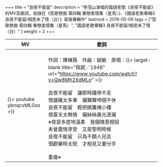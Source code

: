 +++
title = "良夜不能留"
description = "李茂山演唱的國語老歌《良夜不能留》的MV及歌詞，收錄在《弦歌戀曲 第四輯 眷戀柔情集（星馬）》、《國語老歌專輯3 良夜不能留/相思未了情（台）》兩張專輯中"
lastmod = 2019-05-06
tags = ["弦歌戀曲 第四輯 眷戀柔情集（星馬）",  "國語老歌專輯3 良夜不能留/相思未了情（台）" ]
weight = 2
+++

MV  | 歌詞  
--------------|-------
{{< youtube ybnqcvML0xo >}}|<br/>作詞：陳棟蓀　作曲：姚敏　原唱：{{< target-blank title="佩妮／1948" url="https://www.youtube.com/watch?v=Qw8Mh2XdMLo" >}}<br/><br/>良夜不能留　讓那時鐘停不走<br/>恨雄雞太多事　偏聲聲啼個不休<br/>良夜不能留　輕把綉簾掩小樓<br/>恨蒼天太無情　偏絲絲晨光透漏<br/>※夜是多麼地溫柔　我倆情意相投<br/>未曾盡情享受　又是黎明時候<br/>良夜不能留　只為不願人兒走<br/>恨歡樂時太短　才相見又要分手<br/><br/>重複※